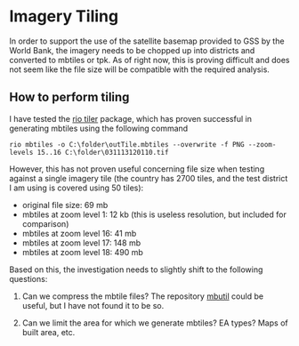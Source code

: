# Imagery Tiling
In order to support the use of the satellite basemap provided to GSS by the World Bank, the imagery needs to be chopped up into districts and converted to mbtiles or tpk. As of right now, this is proving difficult and does not seem like the file size will be compatible with the required analysis.

## How to perform tiling
I have tested the [rio tiler](https://github.com/mapbox/rio-mbtiles) package, which has proven successful in generating mbtiles using the following command

```
rio mbtiles -o C:\folder\outTile.mbtiles --overwrite -f PNG --zoom-levels 15..16 C:\folder\031113120110.tif
```

However, this has not proven useful concerning file size when testing against a single imagery tile (the country has 2700 tiles, and the test district I am using is covered using 50 tiles):

- original file size: 69 mb
- mbtiles at zoom level 1: 12 kb (this is useless resolution, but included for comparison)
- mbtiles at zoom level 16: 41 mb
- mbtiles at zoom level 17: 148 mb
- mbtiles at zoom level 18: 490 mb

Based on this, the investigation needs to slightly shift to the following questions:

1. Can we compress the mbtile files? The repository [mbutil](https://github.com/mapbox/mbutil) could be useful, but I have not found it to be so.

2. Can we limit the area for which we generate mbtiles? EA types? Maps of built area, etc.
